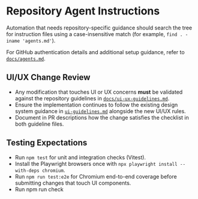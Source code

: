 # Repository Agent Instructions

Automation that needs repository-specific guidance should search the tree for instruction files
using a case-insensitive match (for example, `find . -iname 'agents.md'`).

For GitHub authentication details and additional setup guidance, refer to
[`docs/agents.md`](docs/agents.md).

## UI/UX Change Review

- Any modification that touches UI or UX concerns **must** be validated against the
  repository guidelines in [`docs/ui-ux-guidelines.md`](docs/ui-ux-guidelines.md).
- Ensure the implementation continues to follow the existing design system guidance in
  [`ui-guidelines.md`](ui-guidelines.md) alongside the new UI/UX rules.
- Document in PR descriptions how the change satisfies the checklist in both guideline files.

## Testing Expectations

- Run `npm test` for unit and integration checks (Vitest).
- Install the Playwright browsers once with `npx playwright install --with-deps chromium`.
- Run `npm run test:e2e` for Chromium end-to-end coverage before submitting changes that touch UI components.
- Run npm run check
